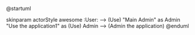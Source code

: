 @startuml

skinparam actorStyle awesome
:User: --> (Use)
"Main Admin" as Admin
"Use the application1" as (Use)
Admin --> (Admin the application)
@enduml
